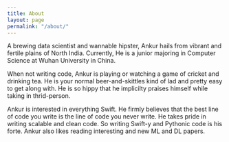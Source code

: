```yaml
---
title: About
layout: page
permalink: "/about/"
---
```


A brewing data scientist and wannable hipster, Ankur hails from vibrant and fertile plains
of North India. Currently, He is a junior majoring in Computer Science at Wuhan University in China. 

When not writing code, Ankur is playing or watching a game of cricket and drinking tea. He 
is your normal beer-and-skittles kind of lad and pretty easy to get along with. He is so 
hippy that he implicilty praises himself while taking in thrid-person. 

Ankur is interested in everything Swift. He firmly believes that the best line of code you write is
the line of code you never write. He takes pride in writing scalable and clean code. So writing Swift-y 
and Pythonic code is his forte. Ankur also likes reading interesting and new ML and DL papers. 

